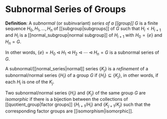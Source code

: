 # Subnormal Series of Groups
**Definition**: A *subnormal* (or subinvariant) *series of a [[group]]* $G$ is a finite sequence $H_0, H_1, \ldots, H_n$ of [[subgroup|subgroups]] of $G$ such that $H_i < H_{i+1}$ and $H_i$ is a [[normal_subgroup|normal subgroup]] of $H_{i+1}$ with $H_0 = \{e\}$ and $H_n = G$.

In other words, $\{e\} = H_0 \triangleleft H_1 \triangleleft H_2 \triangleleft \cdots \triangleleft H_n = G$ is a subnormal series of $G$.

A subnormal/[[normal_series|normal]] series $\{K_j\}$ is a *refinement* of a subnormal/normal series $\{H_i\}$ of a group $G$ if $\{H_i\} \subseteq \{K_j\}$, in other words, if each $H_i$ is one of the $K_j$.

Two subnormal/normal series $\{H_i\}$ and $\{K_j\}$ of the same group $G$ are *isomorphic* if there is a bijection between the collections of [[quotient_group|factor groups]] $\{H_{i+1}/H_i\}$ and $\{K_{j+1}/K_j\}$ such that the corresponding factor groups are [[isomorphism|isomorphic]].